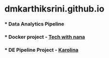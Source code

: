 # dmkarthiksrini.github.io

### * Data Analytics Pipeline
### * Docker project - [Tech with nana](https://www.youtube.com/@TechWorldwithNana/)
### * DE Pipeline Project - [Karolina](https://www.youtube.com/@karolinasowinska)
